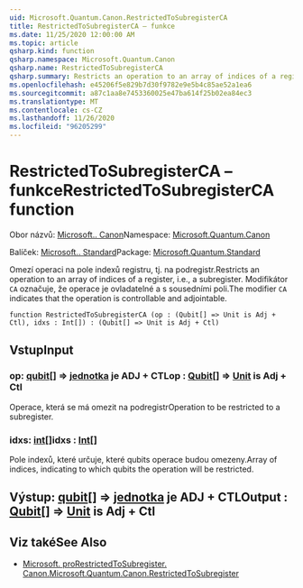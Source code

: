 ```yaml
---
uid: Microsoft.Quantum.Canon.RestrictedToSubregisterCA
title: RestrictedToSubregisterCA – funkce
ms.date: 11/25/2020 12:00:00 AM
ms.topic: article
qsharp.kind: function
qsharp.namespace: Microsoft.Quantum.Canon
qsharp.name: RestrictedToSubregisterCA
qsharp.summary: Restricts an operation to an array of indices of a register, i.e., a subregister. The modifier `CA` indicates that the operation is controllable and adjointable.
ms.openlocfilehash: e45206f5e829b7d30f9782e9e5b4c85ae52a1ea6
ms.sourcegitcommit: a87c1aa8e7453360025e47ba614f25b02ea84ec3
ms.translationtype: MT
ms.contentlocale: cs-CZ
ms.lasthandoff: 11/26/2020
ms.locfileid: "96205299"
---
```

# <a name="restrictedtosubregisterca-function"></a><span data-ttu-id="8904b-102">RestrictedToSubregisterCA – funkce</span><span class="sxs-lookup"><span data-stu-id="8904b-102">RestrictedToSubregisterCA function</span></span>

<span data-ttu-id="8904b-103">Obor názvů: [Microsoft.. Canon](xref:Microsoft.Quantum.Canon)</span><span class="sxs-lookup"><span data-stu-id="8904b-103">Namespace: [Microsoft.Quantum.Canon](xref:Microsoft.Quantum.Canon)</span></span>

<span data-ttu-id="8904b-104">Balíček: [Microsoft.. Standard](https://nuget.org/packages/Microsoft.Quantum.Standard)</span><span class="sxs-lookup"><span data-stu-id="8904b-104">Package: [Microsoft.Quantum.Standard](https://nuget.org/packages/Microsoft.Quantum.Standard)</span></span>


<span data-ttu-id="8904b-105">Omezí operaci na pole indexů registru, tj. na podregistr.</span><span class="sxs-lookup"><span data-stu-id="8904b-105">Restricts an operation to an array of indices of a register, i.e., a subregister.</span></span>
<span data-ttu-id="8904b-106">Modifikátor `CA` označuje, že operace je ovladatelné a s sousedními poli.</span><span class="sxs-lookup"><span data-stu-id="8904b-106">The modifier `CA` indicates that the operation is controllable and adjointable.</span></span>

```qsharp
function RestrictedToSubregisterCA (op : (Qubit[] => Unit is Adj + Ctl), idxs : Int[]) : (Qubit[] => Unit is Adj + Ctl)
```


## <a name="input"></a><span data-ttu-id="8904b-107">Vstup</span><span class="sxs-lookup"><span data-stu-id="8904b-107">Input</span></span>

### <a name="op--qubit--unit--is-adj--ctl"></a><span data-ttu-id="8904b-108">op: [qubit](xref:microsoft.quantum.lang-ref.qubit)[] => [jednotka](xref:microsoft.quantum.lang-ref.unit)  je ADJ + CTL</span><span class="sxs-lookup"><span data-stu-id="8904b-108">op : [Qubit](xref:microsoft.quantum.lang-ref.qubit)[] => [Unit](xref:microsoft.quantum.lang-ref.unit)  is Adj + Ctl</span></span>

<span data-ttu-id="8904b-109">Operace, která se má omezit na podregistr</span><span class="sxs-lookup"><span data-stu-id="8904b-109">Operation to be restricted to a subregister.</span></span>


### <a name="idxs--int"></a><span data-ttu-id="8904b-110">idxs: [int](xref:microsoft.quantum.lang-ref.int)[]</span><span class="sxs-lookup"><span data-stu-id="8904b-110">idxs : [Int](xref:microsoft.quantum.lang-ref.int)[]</span></span>

<span data-ttu-id="8904b-111">Pole indexů, které určuje, které qubits operace budou omezeny.</span><span class="sxs-lookup"><span data-stu-id="8904b-111">Array of indices, indicating to which qubits the operation will be restricted.</span></span>



## <a name="output--qubit--unit--is-adj--ctl"></a><span data-ttu-id="8904b-112">Výstup: [qubit](xref:microsoft.quantum.lang-ref.qubit)[] => [jednotka](xref:microsoft.quantum.lang-ref.unit)  je ADJ + CTL</span><span class="sxs-lookup"><span data-stu-id="8904b-112">Output : [Qubit](xref:microsoft.quantum.lang-ref.qubit)[] => [Unit](xref:microsoft.quantum.lang-ref.unit)  is Adj + Ctl</span></span>



## <a name="see-also"></a><span data-ttu-id="8904b-113">Viz také</span><span class="sxs-lookup"><span data-stu-id="8904b-113">See Also</span></span>

- [<span data-ttu-id="8904b-114">Microsoft. proRestrictedToSubregister. Canon.</span><span class="sxs-lookup"><span data-stu-id="8904b-114">Microsoft.Quantum.Canon.RestrictedToSubregister</span></span>](xref:Microsoft.Quantum.Canon.RestrictedToSubregister)